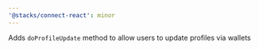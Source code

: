 ```yaml
---
'@stacks/connect-react': minor
---
```


Adds `doProfileUpdate` method to allow users to update profiles via wallets
